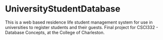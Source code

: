 # UniversityStudentDatabase
This is a web based residence life student management system for use in universities to register students and their guests.  Final project for CSCI332 - Database Concepts, at the College of Charleston. 
